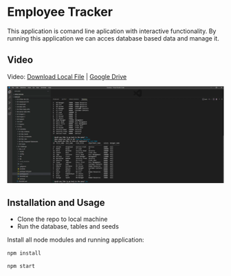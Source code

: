 # Employee Tracker

This application is comand line aplication with interactive functionality. By running this application we can acces database based data and manage it.

## Video

Video: [Download Local File](https://github.com/AM0726Github/SQL_C_ET/blob/f31f2076f7612e6d06c0453b27b23a3314fe2e89/Assets/videos/Untitled.webm) | [Google Drive](https://drive.google.com/file/d/1HNT_YkAEMG9C6MCqczNAFqgo9o3pJ24c/view?usp=sharing)

[![Click link to view video](./Assets/videos/Screenshot.png)](https://drive.google.com/file/d/1HNT_YkAEMG9C6MCqczNAFqgo9o3pJ24c/view?usp=sharing)



## Installation and Usage

* Clone the repo to local machine 
* Run the database, tables and seeds

Install all node modules and running application:
```
npm install
```
```
npm start
```
